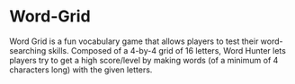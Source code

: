# Word-Grid
Word Grid is a fun vocabulary game that allows players to test their word-searching skills. Composed of a 4-by-4 grid of 16 letters, Word Hunter lets players try to get a high score/level by making words (of a minimum of 4 characters long) with the given letters. 
